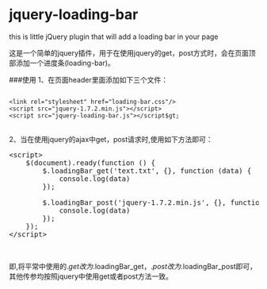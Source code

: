 jquery-loading-bar
==================

this is  little jQuery plugin that will add a loading bar in your page

这是一个简单的jquery插件，用于在使用jquery的get，post方式时，会在页面顶部添加一个进度条(loading-bar)。

###使用
1、在页面header里面添加如下三个文件：
<pre>
<code>
&lt;link rel="stylesheet" href="loading-bar.css"/&gt;
&lt;script src="jquery-1.7.2.min.js"&gt;&lt;/script&gt;
&lt;script src="jquery-loading-bar.js"&gt;&lt;/script$gt;
</code>
</pre>

2、当在使用jquery的ajax中get，post请求时,使用如下方法即可：
<pre>
&lt;script&gt;
    $(document).ready(function () {
        $.loadingBar_get('text.txt', {}, function (data) {
            console.log(data)
        });

        $.loadingBar_post('jquery-1.7.2.min.js', {}, function (data) {
            console.log(data)
        });
    });
&lt;/script&gt;


</pre>

即,将平常中使用的$.get改为$.loadingBar_get，$.post改为$.loadingBar_post即可，
其他传参均按照jquery中使用get或者post方法一致。
